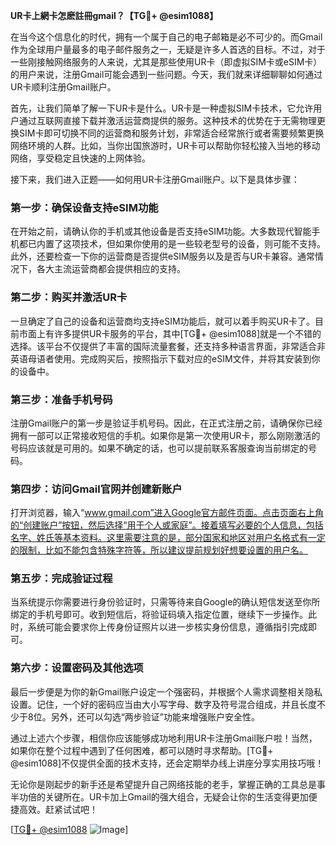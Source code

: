 **UR卡上網卡怎麽註冊gmail？【TG💪+ @esim1088】**

在当今这个信息化的时代，拥有一个属于自己的电子邮箱是必不可少的。而Gmail作为全球用户量最多的电子邮件服务之一，无疑是许多人首选的目标。不过，对于一些刚接触网络服务的人来说，尤其是那些使用UR卡（即虚拟SIM卡或eSIM卡）的用户来说，注册Gmail可能会遇到一些问题。今天，我们就来详细聊聊如何通过UR卡顺利注册Gmail账户。

首先，让我们简单了解一下UR卡是什么。UR卡是一种虚拟SIM卡技术，它允许用户通过互联网直接下载并激活运营商提供的服务。这种技术的优势在于无需物理更换SIM卡即可切换不同的运营商和服务计划，非常适合经常旅行或者需要频繁更换网络环境的人群。比如，当你出国旅游时，UR卡可以帮助你轻松接入当地的移动网络，享受稳定且快速的上网体验。

接下来，我们进入正题——如何用UR卡注册Gmail账户。以下是具体步骤：

### **第一步：确保设备支持eSIM功能**
在开始之前，请确认你的手机或其他设备是否支持eSIM功能。大多数现代智能手机都已内置了这项技术，但如果你使用的是一些较老型号的设备，则可能不支持。此外，还要检查一下你的运营商是否提供eSIM服务以及是否与UR卡兼容。通常情况下，各大主流运营商都会提供相应的支持。

### **第二步：购买并激活UR卡**
一旦确定了自己的设备和运营商均支持eSIM功能后，就可以着手购买UR卡了。目前市面上有许多提供UR卡服务的平台，其中[TG💪+ @esim1088]就是一个不错的选择。该平台不仅提供了丰富的国际流量套餐，还支持多种语言界面，非常适合非英语母语者使用。完成购买后，按照指示下载对应的eSIM文件，并将其安装到你的设备中。

### **第三步：准备手机号码**
注册Gmail账户的第一步是验证手机号码。因此，在正式注册之前，请确保你已经拥有一部可以正常接收短信的手机。如果你是第一次使用UR卡，那么刚刚激活的号码应该就是可用的。如果不确定的话，也可以提前联系客服查询当前绑定的号码。

### **第四步：访问Gmail官网并创建新账户**
打开浏览器，输入“www.gmail.com”进入Google官方邮件页面。点击页面右上角的“创建账户”按钮，然后选择“用于个人或家庭”。接着填写必要的个人信息，包括名字、姓氏等基本资料。这里需要注意的是，部分国家和地区对用户名格式有一定的限制，比如不能包含特殊字符等，所以建议提前规划好想要设置的用户名。

### **第五步：完成验证过程**
当系统提示你需要进行身份验证时，只需等待来自Google的确认短信发送至你所绑定的手机号即可。收到短信后，将验证码填入指定位置，继续下一步操作。此时，系统可能会要求你上传身份证照片以进一步核实身份信息，遵循指引完成即可。

### **第六步：设置密码及其他选项**
最后一步便是为你的新Gmail账户设定一个强密码，并根据个人需求调整相关隐私设置。记住，一个好的密码应当由大小写字母、数字及符号混合组成，并且长度不少于8位。另外，还可以勾选“两步验证”功能来增强账户安全性。

通过上述六个步骤，相信你应该能够成功地利用UR卡注册Gmail账户啦！当然，如果你在整个过程中遇到了任何困难，都可以随时寻求帮助。[TG💪+ @esim1088]不仅提供全面的技术支持，还会定期举办线上讲座分享实用技巧哦！

无论你是刚起步的新手还是希望提升自己网络技能的老手，掌握正确的工具总是事半功倍的关键所在。UR卡加上Gmail的强大组合，无疑会让你的生活变得更加便捷高效。赶紧试试吧！

[[TG💪+ @esim1088](https://t.me/s/esim1088) ![Image](https://i.postimg.cc/4NQfJmqS/Snipaste-2025-05-13-00-14-12.png)]
